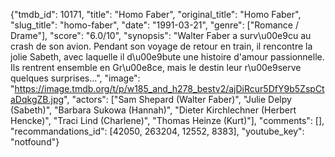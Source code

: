 {"tmdb_id": 10171, "title": "Homo Faber", "original_title": "Homo Faber", "slug_title": "homo-faber", "date": "1991-03-21", "genre": ["Romance / Drame"], "score": "6.0/10", "synopsis": "Walter Faber a surv\u00e9cu au crash de son avion. Pendant son voyage de retour en train, il rencontre la jolie Sabeth, avec laquelle il d\u00e9bute une histoire d'amour passionnelle. Ils rentrent ensemble en Gr\u00e8ce, mais le destin leur r\u00e9serve quelques surprises...", "image": "https://image.tmdb.org/t/p/w185_and_h278_bestv2/ajDiRcur5DfY9b5ZspCtaDqkgZB.jpg", "actors": ["Sam Shepard (Walter Faber)", "Julie Delpy (Sabeth)", "Barbara Sukowa (Hannah)", "Dieter Kirchlechner (Herbert Hencke)", "Traci Lind (Charlene)", "Thomas Heinze (Kurt)"], "comments": [], "recommandations_id": [42050, 263204, 12552, 8383], "youtube_key": "notfound"}